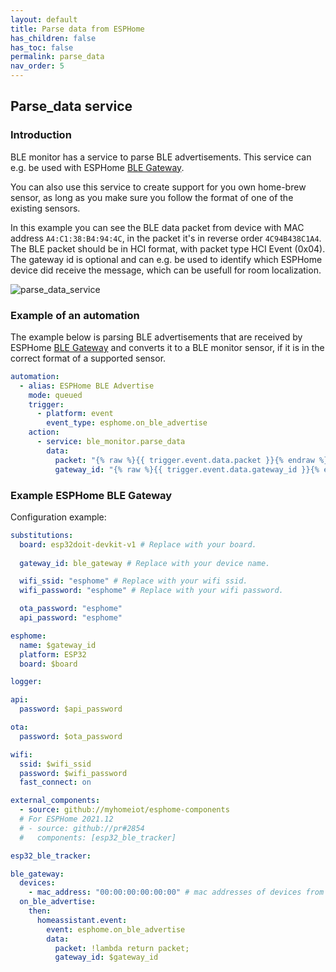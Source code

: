 ```yaml
---
layout: default
title: Parse data from ESPHome
has_children: false
has_toc: false
permalink: parse_data
nav_order: 5
---
```



## Parse_data service


### Introduction

BLE monitor has a service to parse BLE advertisements. This service can e.g. be used with ESPHome [BLE Gateway](https://github.com/myhomeiot/esphome-components#ble-gateway).

You can also use this service to create support for you own home-brew sensor, as long as you make sure you follow the format of one of the existing sensors.

In this example you can see the BLE data packet from device with MAC address `A4:C1:38:B4:94:4C`, in the packet it's in reverse order `4C94B438C1A4`. The BLE packet should be in HCI format, with packet type HCI Event (0x04). The gateway id is optional and can e.g. be used to identify which ESPHome device did receive the message, which can be usefull for room localization.

![parse_data_service]({{site.baseurl}}/assets/images/parse_data_service_screen.png)

### Example of an automation

The example below is parsing BLE advertisements that are received by ESPHome [BLE Gateway](https://github.com/myhomeiot/esphome-components#ble-gateway) and converts it to a BLE monitor sensor, if it is in the correct format of a supported sensor. 


```yaml
automation:
  - alias: ESPHome BLE Advertise
    mode: queued
    trigger:
      - platform: event
        event_type: esphome.on_ble_advertise
    action:
      - service: ble_monitor.parse_data
        data:
          packet: "{% raw %}{{ trigger.event.data.packet }}{% endraw %}"
          gateway_id: "{% raw %}{{ trigger.event.data.gateway_id }}{% endraw %}" # Optional. If your gateway sends.
```


### Example ESPHome BLE Gateway

Configuration example:

```yaml
substitutions:
  board: esp32doit-devkit-v1 # Replace with your board.
  
  gateway_id: ble_gateway # Replace with your device name.

  wifi_ssid: "esphome" # Replace with your wifi ssid.
  wifi_password: "esphome" # Replace with your wifi password.

  ota_password: "esphome"
  api_password: "esphome"

esphome:
  name: $gateway_id
  platform: ESP32
  board: $board

logger:

api:
  password: $api_password

ota:
  password: $ota_password

wifi:
  ssid: $wifi_ssid
  password: $wifi_password
  fast_connect: on

external_components:
  - source: github://myhomeiot/esphome-components
  # For ESPHome 2021.12
  # - source: github://pr#2854
  #   components: [esp32_ble_tracker]

esp32_ble_tracker:

ble_gateway:
  devices:
    - mac_address: "00:00:00:00:00:00" # mac addresses of devices from which you want to receive packets.
  on_ble_advertise:
    then:
      homeassistant.event:
        event: esphome.on_ble_advertise
        data:
          packet: !lambda return packet;
          gateway_id: $gateway_id
```
